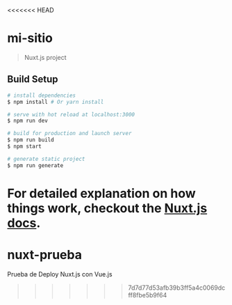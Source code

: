 <<<<<<< HEAD
# mi-sitio

> Nuxt.js project

## Build Setup

``` bash
# install dependencies
$ npm install # Or yarn install

# serve with hot reload at localhost:3000
$ npm run dev

# build for production and launch server
$ npm run build
$ npm start

# generate static project
$ npm run generate
```

For detailed explanation on how things work, checkout the [Nuxt.js docs](https://github.com/nuxt/nuxt.js).
=======
# nuxt-prueba
Prueba de Deploy Nuxt.js con Vue.js
>>>>>>> 7d7d77d53afb39b3ff5a4c0069dcff8fbe5b9f64

